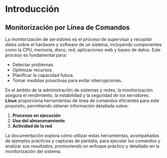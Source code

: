 # Introducción
## Monitorización por Línea de Comandos

La monitorización de servidores es el proceso de supervisar y recopilar datos sobre el hardware y software de un sistema, incluyendo componentes como la CPU, memoria, disco, red, aplicaciones web y bases de datos. Este proceso es fundamental para:

- Detectar problemas.
- Optimizar recursos.
- Planificar la capacidad futura.
- Tomar medidas proactivas para evitar interrupciones.

En el ámbito de la administración de sistemas y redes, la monitorización asegura el rendimiento, la estabilidad y la seguridad de los servidores. **Linux** proporciona herramientas de línea de comandos eficientes para este propósito, permitiendo obtener información detallada sobre:

1. **Procesos en ejecución**  
2. **Uso del almacenamiento**  
3. **Actividad de la red**

La documentación explora cómo utilizar estas herramientas, acompañadas de ejemplos prácticos y capturas de pantalla, para ejecutar los comandos y analizar sus resultados, promoviendo un enfoque práctico y detallado en la monitorización del sistema.

